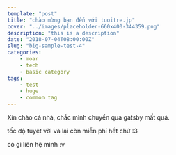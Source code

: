 ```yaml
---
template: "post"
title: "chào mừng bạn đến với tuoitre.jp"
cover: "../images/placeholder-660x400-344359.png"
description: "this is a description"
date: "2018-07-04T08:00:00Z"
slug: "big-sample-test-4"
categories: 
    - moar
    - tech
    - basic category
tags:
    - test
    - huge
    - common tag
---
```

Xin chào cả nhà, chắc mình chuyển qua gatsby mất quá.<p>
tốc độ tuyệt vời và lại còn miễn phí hết chứ :3<p>
có gì liên hệ mình :v